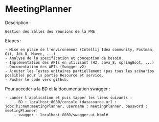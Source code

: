 


# MeetingPlanner

Description : 

    Gestion des Salles des réunions de la PME

Etapes :

    - Mise en place de l'environement (Intellij Idea community, Postman, Git, Jdk_8, Maven, ...)
    - Analyse de la specification et conception de besoin.
    - Implementation des APIs en utilisant (H2, Java_8, springBoot, ...)
    - Documentation des APIs (Swagger v2)
    - Ajouter les Testes unitaires partiellement (pas tous les scénarios possible) pour la partie Resource et service.
    - Pusher le code vers github.

Pour acceder a la BD et la documentation swagger :

	- Lancer l'application et puis tapper les liens suivants :
		- BD : localhost:8080/console (datasource.url : jdbc:h2:mem:meetingPlanner, username : meetingPlanner, password : meetingPlanner)
		- swagger : localhost:8080/swagger-ui.html# 
